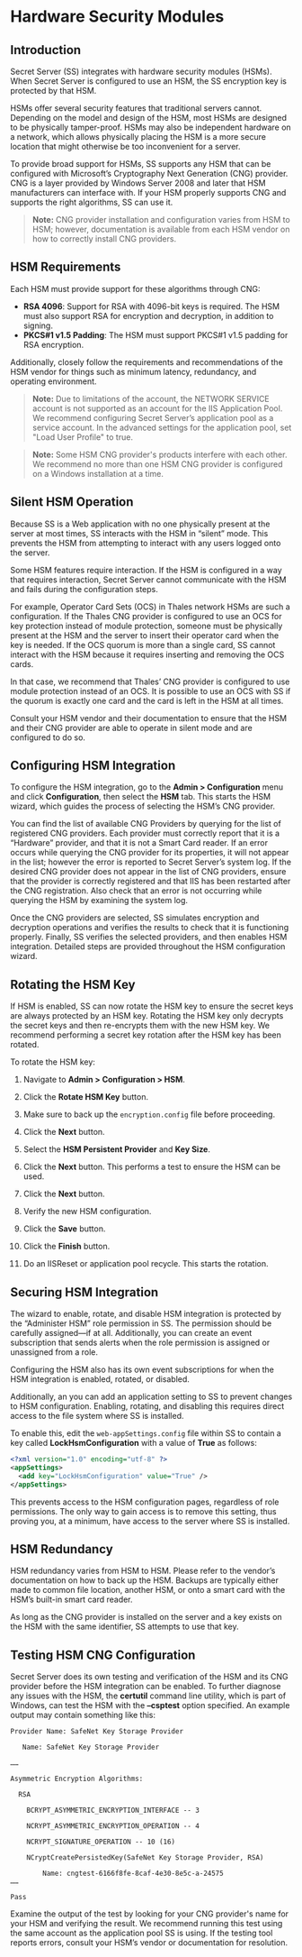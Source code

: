 [title]: # (Hardware Security Modules)
[tags]: # (HSM,integration)
[priority]: # (1000)

# Hardware Security Modules

## Introduction

Secret Server (SS) integrates with hardware security modules (HSMs). When Secret Server is configured to use an HSM, the SS encryption key is protected by that HSM.

HSMs offer several security features that traditional servers cannot. Depending on the model and design of the HSM, most HSMs are designed to be physically tamper-proof. HSMs may also be independent hardware on a network, which allows physically placing the HSM is a more secure location that might otherwise be too inconvenient for a server.

To provide broad support for HSMs, SS supports any HSM that can be configured with Microsoft’s Cryptography Next Generation (CNG) provider. CNG is a layer provided by Windows Server 2008 and later that HSM manufacturers can interface with. If your HSM properly supports CNG and supports the right algorithms, SS can use it.

> **Note:** CNG provider installation and configuration varies from HSM to HSM; however, documentation is available from each HSM vendor on how to correctly install CNG providers.

## HSM Requirements

Each HSM must provide support for these algorithms through CNG:

- **RSA 4096**: Support for RSA with 4096-bit keys is required. The HSM must also support RSA for encryption and decryption, in addition to signing.
- **PKCS#1 v1.5 Padding**: The HSM must support PKCS#1 v1.5 padding for RSA encryption.

Additionally, closely follow the requirements and recommendations of the HSM vendor for things such as minimum latency, redundancy, and operating environment.

> **Note:** Due to limitations of the account, the NETWORK SERVICE account is not supported as an account for the IIS Application Pool. We recommend configuring Secret Server’s application pool as a service account. In the advanced settings for the application pool, set "Load User Profile" to true.

> **Note:** Some HSM CNG provider's products interfere with each other. We recommend no more than one HSM CNG provider is configured on a Windows installation at a time.

## Silent HSM Operation

Because SS is a Web application with no one physically present at the server at most times, SS interacts with the HSM in “silent” mode. This prevents the HSM from attempting to interact with any users logged onto the server.

Some HSM features require interaction. If the HSM is configured in a way that requires interaction, Secret Server cannot communicate with the HSM and fails during the configuration steps.

For example, Operator Card Sets (OCS) in Thales network HSMs are such a configuration. If the Thales CNG provider is configured to use an OCS for key protection instead of module protection, someone must be physically present at the HSM and the server to insert their operator card when the key is needed. If the OCS quorum is more than a single card, SS cannot interact with the HSM because it requires inserting and removing the OCS cards.

In that case, we recommend that Thales’ CNG provider is configured to use module protection instead of an OCS. It is possible to use an OCS with SS if the quorum is exactly one card and the card is left in the HSM at all times.

Consult your HSM vendor and their documentation to ensure that the HSM and their CNG provider are able to operate in silent mode and are configured to do so.

## Configuring HSM Integration

To configure the HSM integration, go to the **Admin > Configuration** menu and click **Configuration**, then select the **HSM** tab. This starts the HSM wizard, which guides the process of selecting the HSM’s CNG provider.

You can find the list of available CNG Providers by querying for the list of registered CNG providers. Each provider must correctly report that it is a “Hardware” provider, and that it is not a Smart Card reader. If an error occurs while querying the CNG provider for its properties, it will not appear in the list; however the error is reported to Secret Server’s system log. If the desired CNG provider does not appear in the list of CNG providers, ensure that the provider is correctly registered and that IIS has been restarted after the CNG registration. Also check that an error is not occurring while querying the HSM by examining the system log.

Once the CNG providers are selected, SS simulates encryption and decryption operations and verifies the results to check that it is functioning properly. Finally, SS verifies the selected providers, and then enables HSM integration. Detailed steps are provided throughout the HSM configuration wizard.

## Rotating the HSM Key

If HSM is enabled, SS can now rotate the HSM key to ensure the secret keys are always protected by an HSM key. Rotating the HSM key only decrypts the secret keys and then re-encrypts them with the new HSM key. We recommend performing a secret key rotation after the HSM key has been rotated.

To rotate the HSM key:

1. Navigate to **Admin \> Configuration \> HSM**.

1. Click the **Rotate HSM Key** button.

1. Make sure to back up the `encryption.config` file before proceeding.

1. Click the **Next** button.

1. Select the **HSM Persistent Provider** and **Key Size**.

1. Click the **Next** button. This performs a test to ensure the HSM can be used.

1. Click the **Next** button.

1. Verify the new HSM configuration.

1. Click the **Save** button.

1. Click the **Finish** button.

1. Do an IISReset or application pool recycle. This starts the rotation.


## Securing HSM Integration

The wizard to enable, rotate, and disable HSM integration is protected by the “Administer HSM” role permission in SS. The permission should be carefully assigned—if at all. Additionally, you can create an event subscription that sends alerts when the role permission is assigned or unassigned from a role.

Configuring the HSM also has its own event subscriptions for when the HSM integration is enabled, rotated, or disabled.

Additionally, an you can add an application setting  to SS to prevent changes to HSM configuration. Enabling, rotating, and disabling this requires direct access to the file system where SS is installed.

To enable this, edit the `web-appSettings.config` file within SS to contain a key called **LockHsmConfiguration** with a value of **True** as follows:

```xml
<?xml version="1.0" encoding="utf-8" ?>
<appSettings>
  <add key="LockHsmConfiguration" value="True" />
</appSettings>
```

This prevents access to the HSM configuration pages, regardless of role permissions. The only way to gain access is to remove this setting, thus proving you, at a minimum, have access to the server where SS is installed.

## HSM Redundancy

HSM redundancy varies from HSM to HSM. Please refer to the vendor’s documentation on how to back up the HSM. Backups are typically either made to common file location, another HSM, or onto a smart card with the HSM’s built-in smart card reader.

As long as the CNG provider is installed on the server and a key exists on the HSM with the same identifier, SS attempts to use that key.

## Testing HSM CNG Configuration

Secret Server does its own testing and verification of the HSM and its CNG provider before the HSM integration can be enabled. To further diagnose any issues with the HSM, the **certutil** command line utility, which is part of Windows, can test the HSM with the **–csptest** option specified. An example output may contain something like this:

```
Provider Name: SafeNet Key Storage Provider

   Name: SafeNet Key Storage Provider

……

Asymmetric Encryption Algorithms:

  RSA

  	BCRYPT_ASYMMETRIC_ENCRYPTION_INTERFACE -- 3

  	NCRYPT_ASYMMETRIC_ENCRYPTION_OPERATION -- 4

  	NCRYPT_SIGNATURE_OPERATION -- 10 (16)

	NCryptCreatePersistedKey(SafeNet Key Storage Provider, RSA)

		Name: cngtest-6166f8fe-8caf-4e30-8e5c-a-24575
……

Pass
```

Examine the output of the test by looking for your CNG provider's name for your HSM and verifying the result. We recommend running this test using the same account as the application pool SS is using. If the testing tool reports errors, consult your HSM’s vendor or documentation for resolution.